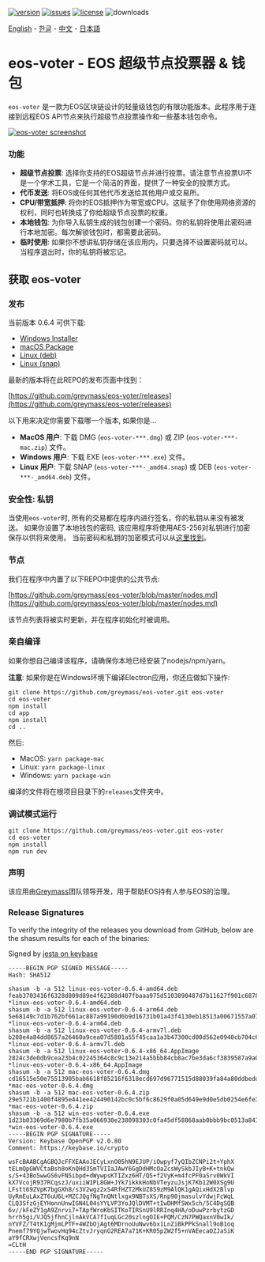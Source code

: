 [![version](https://img.shields.io/github/release/greymass/eos-voter/all.svg)](https://github.com/greymass/eos-voter/releases)
[![issues](https://img.shields.io/github/issues/greymass/eos-voter.svg)](https://github.com/greymass/eos-voter/issues)
[![license](https://img.shields.io/badge/license-MIT-blue.svg)](https://raw.githubusercontent.com/greymass/eos-voter/master/LICENSE)
![downloads](https://img.shields.io/github/downloads/greymass/eos-voter/total.svg)

[English](https://github.com/greymass/eos-voter/blob/master/README.md) - [한글](https://github.com/greymass/eos-voter/blob/master/README.kr.md) - [中文](https://github.com/greymass/eos-voter/blob/master/README.zh.md) - [日本語](https://github.com/greymass/eos-voter/blob/master/README.ja.md)

# eos-voter - EOS 超级节点投票器 & 钱包

`eos-voter` 是一款为EOS区块链设计的轻量级钱包的有限功能版本。此程序用于连接到远程EOS API节点来执行超级节点投票操作和一些基本钱包命令。

[![eos-voter screenshot](https://raw.githubusercontent.com/greymass/eos-voter/master/eos-voter.png)](https://raw.githubusercontent.com/greymass/eos-voter/master/eos-voter.png)

### 功能

- **超级节点投票**: 选择你支持的EOS超级节点并进行投票。请注意节点投票UI不是一个学术工具，它是一个简洁的界面，提供了一种安全的投票方式。
- **代币发送**: 将EOS或任何其他代币发送给其他用户或交易所。
- **CPU/带宽抵押**: 将你的EOS抵押作为带宽或CPU。这赋予了你使用网络资源的权利，同时也转换成了你给超级节点投票的权重。
- **本地钱包**: 为你导入私钥生成的钱包创建一个密码。你的私钥将使用此密码进行本地加密。每次解锁钱包时，都需要此密码。
- **临时使用**: 如果你不想讲私钥存储在该应用内，只要选择不设置密码就可以。当程序退出时，你的私钥将被忘记。

## 获取 eos-voter

### 发布

当前版本 0.6.4 可供下载:

- [Windows Installer](https://github.com/greymass/eos-voter/releases/download/v0.6.4/win-eos-voter-0.6.4.exe)
- [macOS Package](https://github.com/greymass/eos-voter/releases/download/v0.6.4/mac-eos-voter-0.6.4.dmg)
- [Linux (deb)](https://github.com/greymass/eos-voter/releases/download/v0.6.4/linux-eos-voter-0.6.4-amd64.deb)
- [Linux (snap)](https://github.com/greymass/eos-voter/releases/download/v0.6.4/linux-eos-voter-0.6.4-amd64.snap)

最新的版本将在此REPO的发布页面中找到：

[https://github.com/greymass/eos-voter/releases](https://github.com/greymass/eos-voter/releases)

以下用来决定你需要下载哪一个版本, 如果你是...

- **MacOS 用户**: 下载 DMG (`eos-voter-***.dmg`) 或 ZIP (`eos-voter-***-mac.zip`) 文件。
- **Windows 用户**: 下载 EXE (`eos-voter-***.exe`) 文件。
- **Linux 用户**: 下载 SNAP (`eos-voter-***-_amd64.snap`) 或 DEB (`eos-voter-***-_amd64.deb`) 文件。

### 安全性: 私钥

当使用`eos-voter`时, 所有的交易都在程序内进行签名，你的私钥从来没有被发送。 如果你设置了本地钱包的密码, 该应用程序将使用AES-256对私钥进行加密保存以供将来使用。 当前密码和私钥的加密模式可以从[这里找到](https://github.com/aaroncox/eos-voter/blob/master/app/shared/actions/wallet.js#L71-L86)。

### 节点

我们在程序中内置了以下REPO中提供的公共节点:

[https://github.com/greymass/eos-voter/blob/master/nodes.md](https://github.com/greymass/eos-voter/blob/master/nodes.md)

该节点列表将被实时更新，并在程序初始化时被调用。

### 亲自编译

如果你想自己编译该程序，请确保你本地已经安装了nodejs/npm/yarn。

**注意**: 如果你是在Windows环境下编译Electron应用，你还应做如下操作:

```
git clone https://github.com/greymass/eos-voter.git eos-voter
cd eos-voter
npm install
cd app
npm install
cd ..
```

然后:

- MacOS: `yarn package-mac`
- Linux: `yarn package-linux`
- Windows: `yarn package-win`

编译的文件将在根项目目录下的`releases`文件夹中。

### 调试模式运行

```
git clone https://github.com/greymass/eos-voter.git eos-voter
cd eos-voter
npm install
npm run dev
```

### 声明

该应用由[Greymass](https://greymass.com)团队领导开发，用于帮助EOS持有人参与EOS的治理。

### Release Signatures

To verify the integrity of the releases you download from GitHub, below are the shasum results for each of the binaries:

Signed by [jesta on keybase](https://keybase.io/jesta)

```
-----BEGIN PGP SIGNED MESSAGE-----
Hash: SHA512

shasum -b -a 512 linux-eos-voter-0.6.4-amd64.deb
feab3703416f6328d809d89e4f62388d407fbaaa975d5103890487d7b11627f901c6878fc7158bac0868d83e6973c90092352c61a834bbb7cd68968191e373e8 *linux-eos-voter-0.6.4-amd64.deb
shasum -b -a 512 linux-eos-voter-0.6.4-arm64.deb
5e68149c7d1b762bf661ac887a99190d6b9d16731b01a43f4130eb18513a00671557a0796739d0cac2fb42f5749957c4c68d0bb9f700f357ae22fe7aab714d3f *linux-eos-voter-0.6.4-arm64.deb
shasum -b -a 512 linux-eos-voter-0.6.4-armv7l.deb
b208e4a84dd8657a26460a9cea07d5801a55f45caa1a3b47300cd00d562e0940cb704c69186cf564b099070731e033d2e7d295fa887071e4c63810862e216d2e *linux-eos-voter-0.6.4-armv7l.deb
shasum -b -a 512 linux-eos-voter-0.6.4-x86_64.AppImage
2824c3de0db9cea23b4c02245364c8c9c13e214a5bbb84cb8ac7be3da6cf3839587a9a0114fcda7b84daaccdee0898f8305737c725e8017170a6098c66f2ccda *linux-eos-voter-0.6.4-x86_64.AppImage
shasum -b -a 512 mac-eos-voter-0.6.4.dmg
cd16515e50e75513905bab6618f85216f6318ecd697d96771515d88039fa84a80ddbedd55183b69d22abfc56fbc7158e7dfad105ac067c552eaa7a7bed83ae6f *mac-eos-voter-0.6.4.dmg
shasum -b -a 512 mac-eos-voter-0.6.4.zip
29e5721b1400f4895e441ee424490142bc0c5bf6c8629f0a05d649e9d0e5db0254e6fe3ce6a15a341b565a59097c124e7e037564331a5b8b43cf695dc35b229c *mac-eos-voter-0.6.4.zip
shasum -b -a 512 win-eos-voter-0.6.4.exe
1d23b03369d6e7980b7fb35a066930e238098303c0fa45df58868aab0bbb9bc0513a84118e7febc5d163d466cedb992f8fe1d015648f1cfde63258123be3e0f7 *win-eos-voter-0.6.4.exe
-----BEGIN PGP SIGNATURE-----
Version: Keybase OpenPGP v2.0.80
Comment: https://keybase.io/crypto

wsFcBAABCgAGBQJcFFXEAAoJECyLxnO05hN9EJUP/iOwpyf7yQIbZCNPi2t+YphX
tELmQpGWVCtaBsh8oKnQHd3SmTVIIaJAwY6GgDdHMcOaZcsWySkbJIyB+K+tnkQw
s/S+43Bo5wwGS6vFN5ibpd+dWywpsKTIZxz6HT/Q5+f2VyK+m4fcPF0aSrv0WkVI
kX7VcojR937RCqszJ/uxiiW1PL8GW+JYk7ikkkHoNbVTeyzuJsjK7Kb12W0XSg9U
LFstt69ZVpK7bgGXh8/s3V2wgz2xS4RfHZT2MkUZ8S9zM9AlQK1gAQixHdX2Blvp
UyRmEuLAxZT6uU6L+MZCJQgfNgTnQNtlxgx9NBTsXS/Rnp90jmasulvYdwjFcWqL
CLQ3SfzGjEYHonnUnwIGN4L04sYYLVP3YoJQlDVMT+tIwDHMfSWx5ch/5C4DgSQB
6v//kFeZY1gA9Znrvi7+TApfWroKbSITKoTIRSnU9lRRInq4HA/oDuwPzrbytzGD
hrrh5gi/VJQ5jfhnCjlnAkVCA7fIuqLGc20szlngOIE+PQM/CzN7PWQaxnV0wIk/
nYVFZ/T4tK1gMjmLPTF+4WZbOjAgt6MDrnoUuNwv6bx1LnZiBkPPkSnall9oB1oq
Pnemf79YQjwTwovHq94cZtvJryqnG2REA7a71K+KR05pZW2f5+nVAEecaOZJaSiK
aY9fCRXwjVencsfKq9nN
=CLtH
-----END PGP SIGNATURE-----
```
